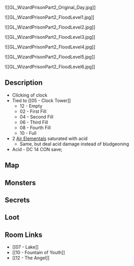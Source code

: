 
![[GL_WizardPrisonPart2_Original_Day.jpg]]

![[GL_WizardPrisonPart2_FloodLevel1.jpg]]

![[GL_WizardPrisonPart2_FloodLevel2.jpg]]

![[GL_WizardPrisonPart2_FloodLevel3.jpg]]

![[GL_WizardPrisonPart2_FloodLevel4.jpg]]

![[GL_WizardPrisonPart2_FloodLevel5.jpg]]

![[GL_WizardPrisonPart2_FloodLevel6.jpg]]

## Description

* Clicking of clock
* Tied to [[05 - Clock Tower]]
	* 12 - Empty
	* 02 - First Fill
	* 04 - Second Fill
	* 06 - Third Fill
	* 08 - Fourth Fill
	* 10 - Full
* 2 [Air Elementals](https://www.dndbeyond.com/monsters/16774-air-elemental) saturated with acid
	* Same, but deal acid damage instead of bludgeoning
* Acid - DC 14 CON save;  
## Map

## Monsters

## Secrets

## Loot

## Room Links

*  [[07 - Lake]]
*  [[10 - Fountain of Youth]]
*  [[12 - The Angel]]